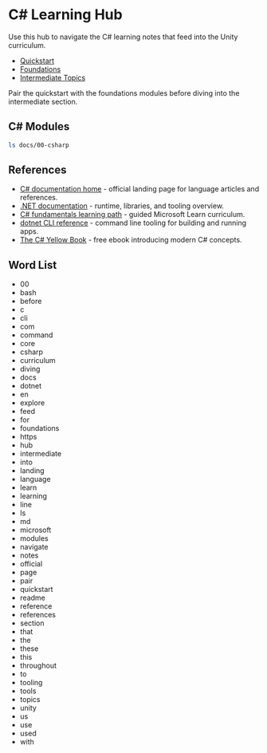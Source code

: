 # C# Learning Hub

Use this hub to navigate the C# learning notes that feed into the Unity curriculum.

- [Quickstart](quickstart.md)
- [Foundations](foundations/README.md)
- [Intermediate Topics](intermediate/README.md)

Pair the quickstart with the foundations modules before diving into the intermediate section.

## C# Modules
```bash
ls docs/00-csharp
```








## References
- [C# documentation home](https://learn.microsoft.com/en-us/dotnet/csharp/) - official landing page for language articles and references.
- [.NET documentation](https://learn.microsoft.com/en-us/dotnet/) - runtime, libraries, and tooling overview.
- [C# fundamentals learning path](https://learn.microsoft.com/en-us/training/paths/csharp-first-steps/) - guided Microsoft Learn curriculum.
- [dotnet CLI reference](https://learn.microsoft.com/en-us/dotnet/core/tools/) - command line tooling for building and running apps.
- [The C# Yellow Book](https://www.csharpcourse.com/) - free ebook introducing modern C# concepts.
## Word List
- 00
- bash
- before
- c
- cli
- com
- command
- core
- csharp
- curriculum
- diving
- docs
- dotnet
- en
- explore
- feed
- for
- foundations
- https
- hub
- intermediate
- into
- landing
- language
- learn
- learning
- line
- ls
- md
- microsoft
- modules
- navigate
- notes
- official
- page
- pair
- quickstart
- readme
- reference
- references
- section
- that
- the
- these
- this
- throughout
- to
- tooling
- tools
- topics
- unity
- us
- use
- used
- with
